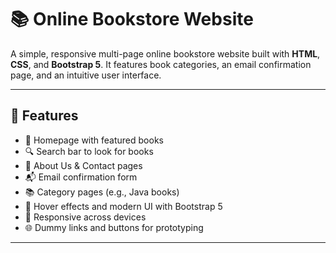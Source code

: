 # 📚 Online Bookstore Website

A simple, responsive multi-page online bookstore website built with **HTML**, **CSS**, and **Bootstrap 5**. It features book categories, an email confirmation page, and an intuitive user interface.

---

## 🚀 Features

- 📖 Homepage with featured books
- 🔍 Search bar to look for books
- 🧾 About Us & Contact pages
- 📬 Email confirmation form
- 📚 Category pages (e.g., Java books)
- 💅 Hover effects and modern UI with Bootstrap 5
- 📱 Responsive across devices
- 🌐 Dummy links and buttons for prototyping

---


